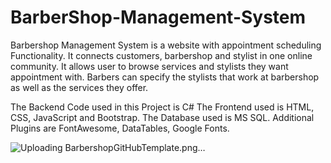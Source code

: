 # BarberShop-Management-System
Barbershop Management System is a website with appointment scheduling Functionality. 
It connects customers, barbershop and stylist in one online community. 
It allows user to browse services and stylists they want appointment with. 
Barbers can specify the stylists that work at barbershop as well as the services they offer.

The Backend Code used in this Project is C#
The Frontend used is HTML, CSS, JavaScript and Bootstrap.
The Database used is MS SQL.
Additional Plugins are FontAwesome, DataTables, Google Fonts.

![Uploading BarbershopGitHubTemplate.png…]()
